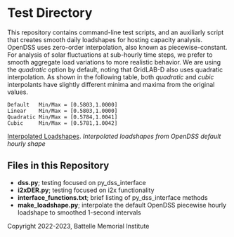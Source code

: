 # Test Directory

This repository contains command-line test scripts, and an auxiliarly 
script that creates smooth daily loadshapes for hosting capacity analysis.  
OpenDSS uses zero-order interpolation, also known as piecewise-constant.  
For analysis of solar fluctuations at sub-hourly time steps, we prefer to 
smooth aggregate load variations to more realistic behavior.  We are using 
the *quadratic* option by default, noting that GridLAB-D also uses 
quadratic interpolation.  As shown in the following table, both 
*quadratic* and *cubic* interpolants have slightly different minima and 
maxima from the original values.  
 
    Default   Min/Max = [0.5803,1.0000]
    Linear    Min/Max = [0.5803,1.0000]
    Quadratic Min/Max = [0.5784,1.0041]
    Cubic     Min/Max = [0.5781,1.0042]
 
[Interpolated Loadshapes](loadshapes.png). 
*Interpolated loadshapes from OpenDSS default hourly shape*

## Files in this Repository

- **dss.py**; testing focused on py\_dss\_interface
- **i2xDER.py**; testing focused on i2x functionality
- **interface\_functions.txt**; brief listing of py\_dss\_interface methods
- **make\_loadshape.py**; interpolate the default OpenDSS piecewise hourly loadshape to smoothed 1-second intervals

Copyright 2022-2023, Battelle Memorial Institute

